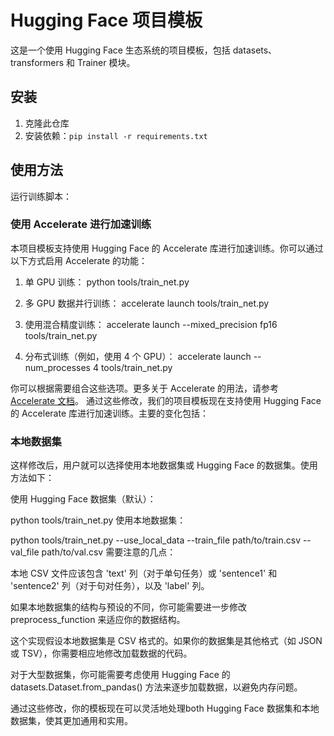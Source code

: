 # Hugging Face 项目模板

这是一个使用 Hugging Face 生态系统的项目模板，包括 datasets、transformers 和 Trainer 模块。

## 安装

1. 克隆此仓库
2. 安装依赖：`pip install -r requirements.txt`

## 使用方法

运行训练脚本：

### 使用 Accelerate 进行加速训练

本项目模板支持使用 Hugging Face 的 Accelerate 库进行加速训练。你可以通过以下方式启用 Accelerate 的功能：

1. 单 GPU 训练：
python tools/train_net.py


2. 多 GPU 数据并行训练：
accelerate launch tools/train_net.py


3. 使用混合精度训练：
accelerate launch --mixed_precision fp16 tools/train_net.py


4. 分布式训练（例如，使用 4 个 GPU）：
accelerate launch --num_processes 4 tools/train_net.py


你可以根据需要组合这些选项。更多关于 Accelerate 的用法，请参考 [Accelerate 文档](https://huggingface.co/docs/accelerate/index)。
通过这些修改，我们的项目模板现在支持使用 Hugging Face 的 Accelerate 库进行加速训练。主要的变化包括：

### 本地数据集
这样修改后，用户就可以选择使用本地数据集或 Hugging Face 的数据集。使用方法如下：

使用 Hugging Face 数据集（默认）：

python tools/train_net.py
使用本地数据集：

python tools/train_net.py --use_local_data --train_file path/to/train.csv --val_file path/to/val.csv
需要注意的几点：

本地 CSV 文件应该包含 'text' 列（对于单句任务）或 'sentence1' 和 'sentence2' 列（对于句对任务），以及 'label' 列。

如果本地数据集的结构与预设的不同，你可能需要进一步修改 preprocess_function 来适应你的数据结构。

这个实现假设本地数据集是 CSV 格式的。如果你的数据集是其他格式（如 JSON 或 TSV），你需要相应地修改加载数据的代码。

对于大型数据集，你可能需要考虑使用 Hugging Face 的 datasets.Dataset.from_pandas() 方法来逐步加载数据，以避免内存问题。

通过这些修改，你的模板现在可以灵活地处理both Hugging Face 数据集和本地数据集，使其更加通用和实用。